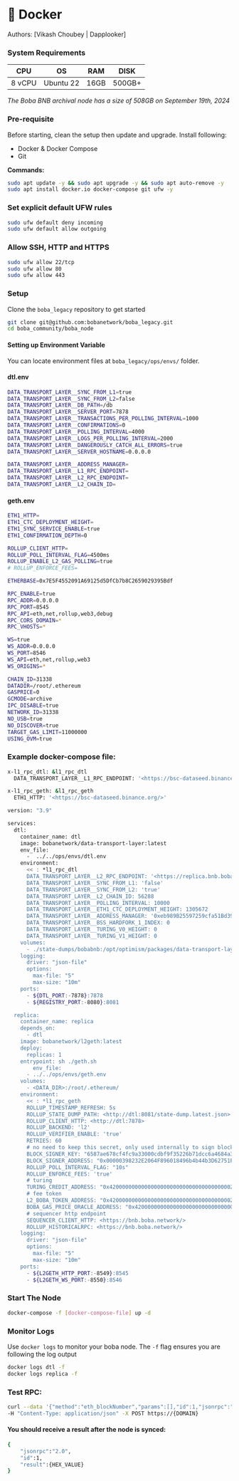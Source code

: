 # 🐳 Docker

Authors: \[Vikash Choubey | Dapplooker]

### **System Requirements**

| CPU    | OS        | RAM  | DISK   |
| ------ | --------- | ---- | ------ |
| 8 vCPU | Ubuntu 22 | 16GB | 500GB+ |

_The Boba BNB archival node has a size of 508GB on September 19th, 2024_

### Pre-requisite

Before starting, clean the setup then update and upgrade. Install following:

* Docker & Docker Compose
* Git

**Commands:**

```bash
sudo apt update -y && sudo apt upgrade -y && sudo apt auto-remove -y
sudo apt install docker.io docker-compose git ufw -y
```

### Set explicit default UFW rules

```bash
sudo ufw default deny incoming
sudo ufw default allow outgoing
```

### Allow SSH, HTTP and HTTPS

```bash
sudo ufw allow 22/tcp
sudo ufw allow 80
sudo ufw allow 443
```

### **Setup**

Clone the `boba_legacy` repository to get started

```bash
git clone git@github.com:bobanetwork/boba_legacy.git
cd boba_community/boba_node
```

#### Setting up Environment Variable

You can locate environment files at `boba_legacy/ops/envs/` folder.

#### **dtl.env**

```bash
DATA_TRANSPORT_LAYER__SYNC_FROM_L1=true
DATA_TRANSPORT_LAYER__SYNC_FROM_L2=false
DATA_TRANSPORT_LAYER__DB_PATH=/db
DATA_TRANSPORT_LAYER__SERVER_PORT=7878
DATA_TRANSPORT_LAYER__TRANSACTIONS_PER_POLLING_INTERVAL=1000
DATA_TRANSPORT_LAYER__CONFIRMATIONS=0
DATA_TRANSPORT_LAYER__POLLING_INTERVAL=4000
DATA_TRANSPORT_LAYER__LOGS_PER_POLLING_INTERVAL=2000
DATA_TRANSPORT_LAYER__DANGEROUSLY_CATCH_ALL_ERRORS=true
DATA_TRANSPORT_LAYER__SERVER_HOSTNAME=0.0.0.0

DATA_TRANSPORT_LAYER__ADDRESS_MANAGER=
DATA_TRANSPORT_LAYER__L1_RPC_ENDPOINT=
DATA_TRANSPORT_LAYER__L2_RPC_ENDPOINT=
DATA_TRANSPORT_LAYER__L2_CHAIN_ID=
```

#### **geth.env**

```bash
ETH1_HTTP=
ETH1_CTC_DEPLOYMENT_HEIGHT=
ETH1_SYNC_SERVICE_ENABLE=true
ETH1_CONFIRMATION_DEPTH=0

ROLLUP_CLIENT_HTTP=
ROLLUP_POLL_INTERVAL_FLAG=4500ms
ROLLUP_ENABLE_L2_GAS_POLLING=true
# ROLLUP_ENFORCE_FEES=

ETHERBASE=0x7E5F4552091A69125d5DfCb7b8C2659029395Bdf

RPC_ENABLE=true
RPC_ADDR=0.0.0.0
RPC_PORT=8545
RPC_API=eth,net,rollup,web3,debug
RPC_CORS_DOMAIN=*
RPC_VHOSTS=*

WS=true
WS_ADDR=0.0.0.0
WS_PORT=8546
WS_API=eth,net,rollup,web3
WS_ORIGINS=*

CHAIN_ID=31338
DATADIR=/root/.ethereum
GASPRICE=0
GCMODE=archive
IPC_DISABLE=true
NETWORK_ID=31338
NO_USB=true
NO_DISCOVER=true
TARGET_GAS_LIMIT=11000000
USING_OVM=true
```

### Example docker-compose file:

```bash
x-l1_rpc_dtl: &l1_rpc_dtl
  DATA_TRANSPORT_LAYER__L1_RPC_ENDPOINT: '<https://bsc-dataseed.binance.org/>'

x-l1_rpc_geth: &l1_rpc_geth
  ETH1_HTTP: '<https://bsc-dataseed.binance.org/>'

version: "3.9"

services:
  dtl:
    container_name: dtl
    image: bobanetwork/data-transport-layer:latest
    env_file:
      -  ../../ops/envs/dtl.env
    environment:
      << : *l1_rpc_dtl
      DATA_TRANSPORT_LAYER__L2_RPC_ENDPOINT: '<https://replica.bnb.boba.network>'
      DATA_TRANSPORT_LAYER__SYNC_FROM_L1: 'false'
      DATA_TRANSPORT_LAYER__SYNC_FROM_L2: 'true'
      DATA_TRANSPORT_LAYER__L2_CHAIN_ID: 56288
      DATA_TRANSPORT_LAYER__POLLING_INTERVAL: 10000
      DATA_TRANSPORT_LAYER__ETH1_CTC_DEPLOYMENT_HEIGHT: 1305672
      DATA_TRANSPORT_LAYER__ADDRESS_MANAGER: '0xeb989B25597259cfa51Bd396cE1d4B085EC4c753'
      DATA_TRANSPORT_LAYER__BSS_HARDFORK_1_INDEX: 0
      DATA_TRANSPORT_LAYER__TURING_V0_HEIGHT: 0
      DATA_TRANSPORT_LAYER__TURING_V1_HEIGHT: 0
    volumes:
      - ./state-dumps/bobabnb:/opt/optimism/packages/data-transport-layer/state-dumps/
    logging:
      driver: "json-file"
      options:
        max-file: "5"
        max-size: "10m"
    ports:
      - ${DTL_PORT:-7878}:7878
      - ${REGISTRY_PORT:-8080}:8081

  replica:
    container_name: replica
    depends_on:
      - dtl
    image: bobanetwork/l2geth:latest
    deploy:
      replicas: 1
    entrypoint: sh ./geth.sh
	    env_file:
      - ../../ops/envs/geth.env
    volumes:
      - <DATA_DIR>:/root/.ethereum/
    environment:
      << : *l1_rpc_geth
      ROLLUP_TIMESTAMP_REFRESH: 5s
      ROLLUP_STATE_DUMP_PATH: <http://dtl:8081/state-dump.latest.json>
      ROLLUP_CLIENT_HTTP: <http://dtl:7878>
      ROLLUP_BACKEND: 'l2'
      ROLLUP_VERIFIER_ENABLE: 'true'
      RETRIES: 60
      # no need to keep this secret, only used internally to sign blocks
      BLOCK_SIGNER_KEY: "6587ae678cf4fc9a33000cdbf9f35226b71dcc6a4684a31203241f9bcfd55d27"
      BLOCK_SIGNER_ADDRESS: "0x00000398232E2064F896018496b4b44b3D62751F"
      ROLLUP_POLL_INTERVAL_FLAG: "10s"
      ROLLUP_ENFORCE_FEES: 'true'
      # turing
      TURING_CREDIT_ADDRESS: "0x4200000000000000000000000000000000000020"
      # fee token
      L2_BOBA_TOKEN_ADDRESS: "0x4200000000000000000000000000000000000023"
      BOBA_GAS_PRICE_ORACLE_ADDRESS: "0x4200000000000000000000000000000000000024"
      # sequencer http endpoint
      SEQUENCER_CLIENT_HTTP: <https://bnb.boba.network/>
      ROLLUP_HISTORICALRPC: <https://bnb.boba.network/>
    logging:
      driver: "json-file"
      options:
        max-file: "5"
        max-size: "10m"
    ports:
      - ${L2GETH_HTTP_PORT:-8549}:8545
      - ${L2GETH_WS_PORT:-8550}:8546

```

### **Start The Node**

```bash
docker-compose -f [docker-compose-file] up -d
```

### **Monitor Logs**

Use `docker logs` to monitor your boba node. The `-f` flag ensures you are following the log output

```bash
docker logs dtl -f
docker logs replica -f
```

### **Test RPC:**

```bash
curl --data '{"method":"eth_blockNumber","params":[],"id":1,"jsonrpc":"2.0"}' 
-H "Content-Type: application/json" -X POST https://{DOMAIN}
```

#### **You should receive a result after the node is synced:**

```bash
{
	"jsonrpc":"2.0",
	"id":1,
	"result":{HEX_VALUE}
}
```
